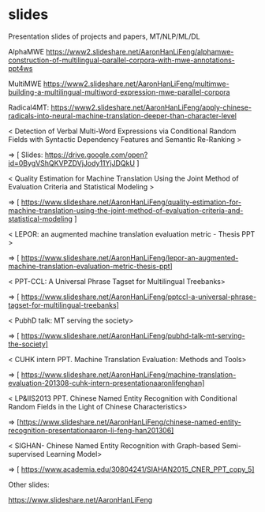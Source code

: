 # slides
Presentation slides of projects and papers, MT/NLP/ML/DL

AlphaMWE
https://www2.slideshare.net/AaronHanLiFeng/alphamwe-construction-of-multilingual-parallel-corpora-with-mwe-annotations-ppt4ws

MultiMWE
https://www2.slideshare.net/AaronHanLiFeng/multimwe-building-a-multilingual-multiword-expression-mwe-parallel-corpora 

Radical4MT: 
https://www2.slideshare.net/AaronHanLiFeng/apply-chinese-radicals-into-neural-machine-translation-deeper-than-character-level 

\< Detection of Verbal Multi-Word Expressions via Conditional Random Fields with Syntactic Dependency Features and Semantic Re-Ranking >

=> [ Slides: https://drive.google.com/open?id=0BygVShQKVPZDVjJody11YjJDQkU ]


\< Quality Estimation for Machine Translation Using the Joint Method of Evaluation Criteria and Statistical Modeling >

=> [ https://www.slideshare.net/AaronHanLiFeng/quality-estimation-for-machine-translation-using-the-joint-method-of-evaluation-criteria-and-statistical-modeling ]


\< LEPOR: an augmented machine translation evaluation metric - Thesis PPT >

=> [ https://www.slideshare.net/AaronHanLiFeng/lepor-an-augmented-machine-translation-evaluation-metric-thesis-ppt]


\< PPT-CCL: A Universal Phrase Tagset for Multilingual Treebanks>

=> [ https://www.slideshare.net/AaronHanLiFeng/pptccl-a-universal-phrase-tagset-for-multilingual-treebanks]


\< PubhD talk: MT serving the society>

=> [ https://www.slideshare.net/AaronHanLiFeng/pubhd-talk-mt-serving-the-society]


\< CUHK intern PPT. Machine Translation Evaluation: Methods and Tools>

=> [  https://www.slideshare.net/AaronHanLiFeng/machine-translation-evaluation-201308-cuhk-intern-presentationaaronlifenghan]


\< LP&IIS2013 PPT. Chinese Named Entity Recognition with Conditional Random Fields in the Light of Chinese Characteristics>

=> [https://www.slideshare.net/AaronHanLiFeng/chinese-named-entity-recognition-presentationaaron-li-feng-han201306]


\< SIGHAN- Chinese Named Entity Recognition with Graph-based Semi-supervised Learning Model>

=> [ https://www.academia.edu/30804241/SIAHAN2015_CNER_PPT_copy_5]




Other slides:

https://www.slideshare.net/AaronHanLiFeng


